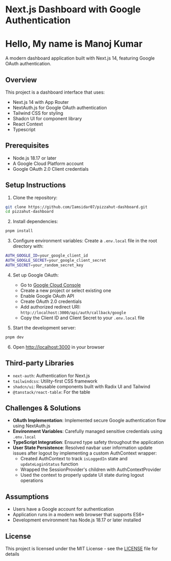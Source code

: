 # Next.js Dashboard with Google Authentication

# Hello, My name is Manoj Kumar 

A modern dashboard application built with Next.js 14, featuring Google OAuth authentication.

## Overview

This project is a dashboard interface that uses:
- Next.js 14 with App Router
- NextAuth.js for Google OAuth authentication
- Tailwind CSS for styling
- Shadcn UI for component library
- React Context
- Typescript

## Prerequisites

- Node.js 18.17 or later
- A Google Cloud Platform account
- Google OAuth 2.0 Client credentials

## Setup Instructions

1. Clone the repository:
```bash
git clone https://github.com/Iamsidar07/pizzahut-dashboard.git
cd pizzahut-dashboard
```

2. Install dependencies:
```bash
pnpm install
```

3. Configure environment variables:
   Create a `.env.local` file in the root directory with:
```bash
AUTH_GOOGLE_ID=your_google_client_id
AUTH_GOOGLE_SECRET=your_google_client_secret
AUTH_SECRET=your_random_secret_key
```

4. Set up Google OAuth:
   - Go to [Google Cloud Console](https://console.cloud.google.com)
   - Create a new project or select existing one
   - Enable Google OAuth API
   - Create OAuth 2.0 credentials
   - Add authorized redirect URI: `http://localhost:3000/api/auth/callback/google`
   - Copy the Client ID and Client Secret to your `.env.local` file

5. Start the development server:
```bash
pnpm dev
```

6. Open [http://localhost:3000](http://localhost:3000) in your browser

## Third-party Libraries

- `next-auth`: Authentication for Next.js
- `tailwindcss`: Utility-first CSS framework
- `shadcn/ui`: Reusable components built with Radix UI and Tailwind
- `@tanstack/react-table`: For the table

## Challenges & Solutions

- **OAuth Implementation**: Implemented secure Google authentication flow using NextAuth.js
- **Environment Variables**: Carefully managed sensitive credentials using `.env.local`
- **TypeScript Integration**: Ensured type safety throughout the application
- **User State Persistence**: Resolved navbar user information update issues after logout by implementing a custom AuthContext wrapper:
  - Created AuthContext to track `isLoggedIn` state and `updateLoginStatus` function
  - Wrapped the SessionProvider's children with AuthContextProvider
  - Used the context to properly update UI state during logout operations

## Assumptions

- Users have a Google account for authentication
- Application runs in a modern web browser that supports ES6+
- Development environment has Node.js 18.17 or later installed

## License

This project is licensed under the MIT License - see the [LICENSE](LICENSE) file for details